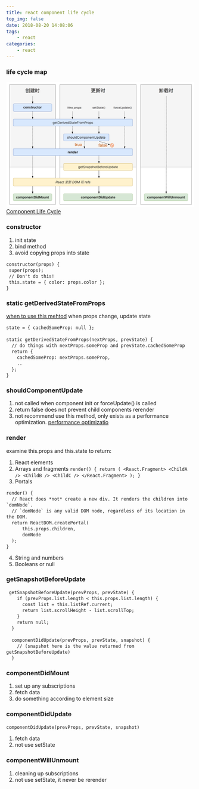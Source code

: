 ```yaml
---
title: react component life cycle
top_img: false
date: 2018-08-20 14:08:06
tags:
    - react
categories:
    - react
---
```


### life cycle map
![component life cycle](react-component-life-cycle/lifeCycle.png)
[Component Life Cycle](http://projects.wojtekmaj.pl/react-lifecycle-methods-diagram/)

### constructor
1. init state 
2. bind method
3. avoid copying props into state
```
constructor(props) {
 super(props);
 // Don't do this!
 this.state = { color: props.color };
} 
```

### static getDerivedStateFromProps
[when to use this mehtod](https://reactjs.org/blog/2018/06/07/you-probably-dont-need-derived-state.html#when-to-use-derived-state)
when props change, update state
```
state = { cachedSomeProp: null };

static getDerivedStateFromProps(nextProps, prevState) {
  // do things with nextProps.someProp and prevState.cachedSomeProp
  return {
    cachedSomeProp: nextProps.someProp,
    ..
  };
}
```
### shouldComponentUpdate
1. not called when component init or forceUpdate() is called
2. return false does not prevent child components rerender
3. not recommend use this method, only exists as a performance optimization.
[performance optimizatio](https://reactjs.org/docs/optimizing-performance.html)

### render
  examine this.props and this.state to return:
  1. React elements
  2. Arrays and fragments
    ```
    render() {
        return (
            <React.Fragment>
            <ChildA />
            <ChildB />
            <ChildC />
            </React.Fragment>
  );
}
    ```
  3. Portals
  ```
  render() {
    // React does *not* create a new div. It renders the children into `domNode`.
    // `domNode` is any valid DOM node, regardless of its location in the DOM.
    return ReactDOM.createPortal(
        this.props.children,
        domNode
    );
}
```
  4. String and numbers
  5. Booleans or null

### getSnapshotBeforeUpdate
```
 getSnapshotBeforeUpdate(prevProps, prevState) {
    if (prevProps.list.length < this.props.list.length) {
      const list = this.listRef.current;
      return list.scrollHeight - list.scrollTop;
    }
    return null;
  }

  componentDidUpdate(prevProps, prevState, snapshot) {
    // (snapshot here is the value returned from getSnapshotBeforeUpdate)
  }
  ```

### componentDidMount
1. set up any subscriptions
2. fetch data
3. do something according to element size    

### componentDidUpdate
```componentDidUpdate(prevProps, prevState, snapshot)```
1. fetch data
2. not use setState

### componentWillUnmount
1. cleaning up subscriptions
2. not use setState, it never be rerender






